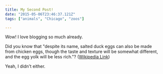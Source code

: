 ```yaml
---
title: My Second Post!
date: "2015-05-06T23:46:37.121Z"
tags: ["animals", "Chicago", "zoos"]

---
```


Wow! I love blogging so much already.

Did you know that "despite its name, salted duck eggs can also be made from
chicken eggs, though the taste and texture will be somewhat different, and the
egg yolk will be less rich."?
([Wikipedia Link](http://en.wikipedia.org/wiki/Salted_duck_egg))

Yeah, I didn't either.
